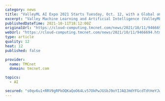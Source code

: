 ```yaml
---
category: news
title: "ValleyML AI Expo 2021 Starts Tuesday, Oct. 12, with a Global and Virtual Program"
excerpt: "Valley Machine Learning and Artificial Intelligence (ValleyML.ai) is organizing \"AI Expo 2021\" as a three-day virtual event with"
publishedDateTime: 2021-10-11T18:12:00Z
originalUrl: "https://cloud-computing.tmcnet.com/news/2021/10/11/9466694.htm"
webUrl: "https://cloud-computing.tmcnet.com/news/2021/10/11/9466694.htm"
type: article
quality: 12
heat: 12
published: false

provider:
  name: TMCnet
  domain: tmcnet.com

topics:
  - AI

secured: "s0qv6u1+RRV9gRPkOQKaQoO64Lv57OkPwJGSbJ9oYIJAQJHdYFGcdTdtHeYJwXDN6A3Wj7v1oRNnWFERwHT5xGnuiz72yeTyBSQ3Xue/Fqz0g2CDZn1H/bo9QD17GqckcNCsxkAW0CulZEF5vHyMDuZaxBt94wKiHeQM2VC17SDRfnP9vWJIVeXmTtuwGyCrFe/WOzi+C1c7MUbAJhSXtrYF6yC09T7qJl91hmjPSJuOeYKLBsJ2aIcleYW0aXgVtruETe4nMx21Kc1gA75405kRDgkSDanUCEcn/7a/p6ohRaQxVCPLtehTnWFUIWGGvXPrVwDVZxwvQT+lZgy3ktP6nqSNdxKsCvp5shEQDxE=;YlWD+wGbA1eiG8IYtXhTgw=="
---
```



